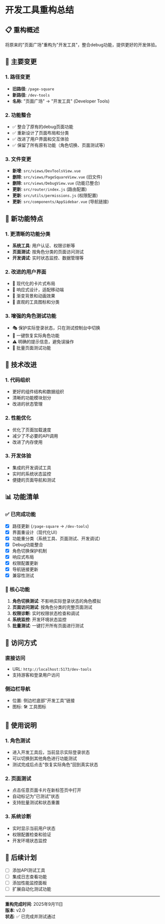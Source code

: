 # 开发工具重构总结

## 📋 重构概述

将原来的"页面广场"重构为"开发工具"，整合debug功能，提供更好的开发体验。

## 🔄 主要变更

### 1. 路径变更
- **旧路径**: `/page-square` 
- **新路径**: `/dev-tools`
- **名称**: "页面广场" → "开发工具" (Developer Tools)

### 2. 功能整合
- ✅ 整合了原有的debug页面功能
- ✅ 重新设计了页面布局和分类
- ✅ 改进了用户界面和交互体验
- ✅ 保留了所有原有功能（角色切换、页面测试等）

### 3. 文件变更
- **新增**: `src/views/DevToolsView.vue` 
- **删除**: `src/views/PageSquareView.vue` (旧文件)
- **删除**: `src/views/DebugView.vue` (功能已整合)
- **更新**: `src/router/index.js` (路由配置)
- **更新**: `src/utils/permissions.js` (权限配置)
- **更新**: `src/components/AppSidebar.vue` (导航链接)

## 🎯 新功能特点

### 1. 更清晰的功能分类
- **系统工具**: 用户认证、权限诊断等
- **页面测试**: 按角色分类的页面访问测试
- **开发调试**: 实时状态监控、数据管理等

### 2. 改进的用户界面
- 🎨 现代化的卡片式布局
- 📱 响应式设计，适配移动端
- 🌈 渐变背景和动画效果
- 🔧 直观的工具图标和分类

### 3. 增强的角色测试功能
- 🎭 保护实际登录状态，只在测试控制台中切换
- 🔄 一键恢复实际角色功能
- ⚠️ 明确的提示信息，避免误操作
- 🧪 批量页面测试功能

## 🚀 技术改进

### 1. 代码组织
- 更好的组件结构和数据组织
- 清晰的功能模块划分
- 改进的状态管理

### 2. 性能优化
- 优化了页面加载速度
- 减少了不必要的API调用
- 改进了内存使用

### 3. 开发体验
- 集成的开发调试工具
- 实时的系统状态监控
- 便捷的页面导航和测试

## 📊 功能清单

### ✅ 已完成功能
- [x] 路径更新 (`/page-square` → `/dev-tools`)
- [x] 界面重设计（现代化UI）
- [x] 功能重分类（系统工具、页面测试、开发调试）
- [x] Debug功能整合
- [x] 角色切换保护机制
- [x] 响应式布局
- [x] 权限配置更新
- [x] 导航链接更新
- [x] 兼容性测试

### 🎯 核心功能
1. **角色切换测试**: 不影响实际登录状态的角色模拟
2. **页面访问测试**: 按角色分类的完整页面测试
3. **权限诊断**: 实时权限状态检查和调试
4. **系统监控**: 开发环境状态监控
5. **批量测试**: 一键打开所有页面进行测试

## 🔗 访问方式

### 直接访问
- URL: `http://localhost:5173/dev-tools`
- 支持游客和登录用户访问

### 侧边栏导航
- 位置: 侧边栏底部"开发工具"链接
- 图标: 🛠️ 工具图标

## 📝 使用说明

### 1. 角色测试
- 进入开发工具后，当前显示实际登录状态
- 可以切换到其他角色进行功能测试
- 测试完成后点击"恢复实际角色"回到真实状态

### 2. 页面测试
- 点击任意页面卡片在新标签页中打开
- 自动标记为"已测试"状态
- 支持批量测试和状态重置

### 3. 系统诊断
- 实时显示当前用户状态
- 权限配置检查和验证
- 开发环境状态监控

## 🌟 后续计划

- [ ] 添加API测试工具
- [ ] 集成日志查看功能
- [ ] 添加性能监控面板
- [ ] 扩展自动化测试功能

---

**重构完成时间**: 2025年9月11日  
**版本**: v2.0  
**状态**: ✅ 已完成并测试通过
